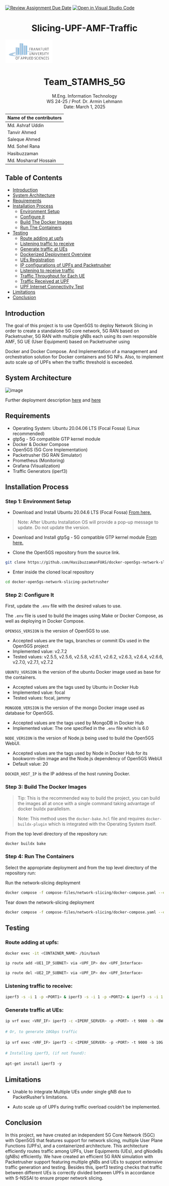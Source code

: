 [![Review Assignment Due Date](https://classroom.github.com/assets/deadline-readme-button-22041afd0340ce965d47ae6ef1cefeee28c7c493a6346c4f15d667ab976d596c.svg)](https://classroom.github.com/a/ao4Zt6N9)
[![Open in Visual Studio Code](https://classroom.github.com/assets/open-in-vscode-2e0aaae1b6195c2367325f4f02e2d04e9abb55f0b24a779b69b11b9e10269abc.svg)](https://classroom.github.com/online_ide?assignment_repo_id=17383441&assignment_repo_type=AssignmentRepo)
<h1 align="center">Slicing-UPF-AMF-Traffic</h1>

<!-- PROJECT LOGO -->
<img src="resources/images/FRA-UAS_Logo_rgb.jpg" width="150"/>

<h1 align="center">Team_STAMHS_5G</h1>
<p align="center">
  M.Eng. Information Technology <br>
  WS 24-25 / Prof. Dr. Armin Lehmann <br>
  Date: March 1, 2025
</p>

<div align="center">
 
| Name of the contributors   |  
|-----------------------|  
| Md. Ashraf Uddin      |   
| Tanvir Ahmed          |  
| Saleque Ahmed         |  
| Md. Sohel Rana        |  
| Hasibuzzaman          |   
| Md. Mosharraf Hossain | |  

</div>

## Table of Contents

*   [Introduction](#introduction)
*   [System Architecture](#system-architecture)
*   [Requirements](#requirements)
*   [Installation Process](#installation-process)
     - [Environment Setup](#step-1-environment-setup)
     - [Configure it](#step-2-configure-it)
     - [Build The Docker Images](#step-3-build-the-docker-images)
     - [Run The Containers](#step-4-run-the-containers)
*   [Testing](#testing)
    - [Route adding at upfs](#route-adding-at-upfs)
     - [Listening traffic to receive](#listening-traffic-to-receive)
     - [Generate traffic at UEs](#generate-traffic-at-ues)
     - [Dockerized Deployment Overview](#dockerized-deployment-overview)
     - [UEs Registration](#ue-registration)
     - [IP configurations of UPFs and Packetrusher](#ip-configurations-of-upfs-and-packetrusher)
     - [Listening to receive traffic](#listening-to-receive-traffic)
     - [Traffic Throughput for Each UE](#traffic-throughput-for-each-ue)
     - [Traffic Received at UPF](#traffic-received-at-upf)
     - [UPF Internet Connectivity Test](#upf-internet-connectivity-test)
*   [Limitations](#limitations)
*   [Conclusion](#conclusion)

## Introduction

The goal of this project is to use Open5GS to deploy Network Slicing in order to create a standalone 5G core network, 5G RAN based on Packetrusher, 5G RAN with multiple gNBs each using its own responsible AMF, 5G UE (User Equipment) based on Packetrusher using 

Docker and Docker Compose. And Implementation of a management and orchestration solution for Docker containers and 5G NFs. Also, to implement auto scale up of UPFs when the traffic threshold is  exceeded.

## System Architecture

![image](https://github.com/MobileComputingWiSe24-25/mobcom-team_stamhs_5g/blob/main/resources/images/System%20Architecture.jpg)

Further deployment description [here](https://github.com/HasibuzzamanFUAS/docker-open5gs-network-slicing-packetrusher/blob/main/documentation/opengs-network-slicing.md) and [here](https://github.com/HasibuzzamanFUAS/docker-open5gs-network-slicing-packetrusher/blob/main/documentation/README.md)

## Requirements

- Operating System: Ubuntu 20.04.06 LTS (Focal Fossa) (Linux recommended)
- gtp5g - 5G compatible GTP kernel module
- Docker & Docker Compose
- Open5GS (5G Core Implementation)
- Packetrusher (5G RAN Simulator)
- Prometheus (Monitoring)
- Grafana (Visualization)
- Traffic Generators (iperf3)

## Installation Process

### Step 1: Environment Setup
- Download and Install Ubuntu 20.04.6 LTS (Focal Fossa) [From here.](https://releases.ubuntu.com/focal/)

> Note: After Ubuntu Installation OS will provide a pop-up message to update. Do not update the version.

- Download and Install gtp5g - 5G compatible GTP kernel module [From here.](https://github.com/free5gc/gtp5g)

- Clone the Open5GS repository from the source link.

```bash
git clone https://github.com/HasibuzzamanFUAS/docker-open5gs-network-slicing-packetrusher.git
```
- Enter inside the cloned local repository
```bash
cd docker-open5gs-network-slicing-packetrusher
```
### Step 2: Configure It 

First, update the `.env` file with the desired values to use.

The `.env` file is used to build the images using Make or Docker Compose, as well as deploying in Docker Compose.

`OPEN5GS_VERSION` is the version of Open5GS to use.
- Accepted values are the tags, branches or commit IDs used in the Open5GS project
- Implemented value: v2.7.2
- Tested values: v2.5.5, v2.5.6, v2.5.8, v2.6.1, v2.6.2, v2.6.3, v2.6.4, v2.6.6, v2.7.0, v2.7.1, v2.7.2

`UBUNTU_VERSION` is the version of the ubuntu Docker image used as base for the containers.
- Accepted values are the tags used by Ubuntu in Docker Hub
- Implemented value: focal
- Tested values: focal, jammy

`MONGODB_VERSION` is the version of the mongo Docker image used as database for Open5GS.
- Accepted values are the tags used by MongoDB in Docker Hub
- Implemented value: The one specified in the `.env` file which is 6.0

`NODE_VERSION` is the version of Node.js being used to build the Open5GS WebUI.
- Accepted values are the tags used by Node in Docker Hub for its bookworm-slim image and the Node.js dependency of Open5GS WebUI
- Default value: 20

`DOCKER_HOST_IP` is the IP address of the host running Docker.

### Step 3: Build The Docker Images

> Tip: This is the recommended way to build the project, you can build the images all at once with a single command taking advantage of docker buildx parallelism.

> Note: This method uses the `docker-bake.hcl` file and requires `docker-buildx-plugin` which is integrated with the Operating System itself.

From the top level directory of the repository run:
```bash
docker buildx bake
```
### Step 4: Run The Containers

Select the appropriate deployment and from the top level directory of the repository run:

Run the network-slicing deployment
```bash
docker compose -f compose-files/network-slicing/docker-compose.yaml --env-file=.env up -d
```
Tear down the network-slicing deployment
```bash
docker compose -f compose-files/network-slicing/docker-compose.yaml --env-file=.env down
```

## Testing

### Route adding at upfs:

```bash
docker exec -it <CONTAINER_NAME> /bin/bash
```

```bash
ip route add <UE1_IP_SUBNET> via <UPF_IP> dev <UPF_Interface>
```

```bash
ip route del <UE2_IP_SUBNET> via <UPF_IP> dev <UPF_Interface>
```

### Listening traffic to receive:

```bash
iperf3 -s -i 1 -p <PORT1> & iperf3 -s -i 1 -p <PORT2> & iperf3 -s -i 1 -p <PORT3> &
```

### Generate traffic at UEs:

```bash
ip vrf exec <VRF_IF> iperf3 -c <IPERF_SERVER> -p <PORT> -t 9000 -b <BW-K/M/G>

# Or, to generate 10Gbps traffic

ip vrf exec <VRF_IF> iperf3 -c <IPERF_SERVER> -p <PORT> -t 9000 -b 10G

# Installing iperf3, (if not found):

apt-get install iperf3 -y
```

## Limitations

- Unable to integrate Multiple UEs under single gNB due to PacketRusher’s limitations.

- Auto scale up of UPFs during traffic overload couldn’t be implemented.

## Conclusion

In this project, we have created an independent 5G Core Network (5GC) with Open5GS that features support for network slicing, multiple User Plane Functions (UPFs), and a containerized architecture. This architecture efficiently routes traffic among UPFs, User Equipments (UEs), and gNodeBs (gNBs) efficiently. We have created an efficient 5G RAN simulation with Packetrusher support featuring multiple gNBs and UEs to support extensive traffic generation and testing. Besides this, iperf3 testing checks that traffic between different UEs is correctly divided between UPFs in accordance with S-NSSAI to ensure proper network slicing.
